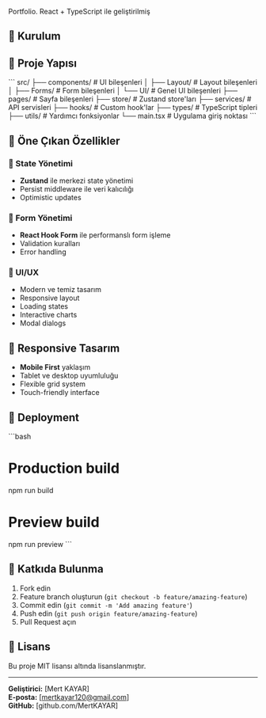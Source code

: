 

Portfolio. React + TypeScript ile geliştirilmiş

## 🚀 Kurulum


## 📁 Proje Yapısı

\`\`\`
src/
├── components/          # UI bileşenleri
│   ├── Layout/         # Layout bileşenleri
│   ├── Forms/          # Form bileşenleri
│   └── UI/             # Genel UI bileşenleri
├── pages/              # Sayfa bileşenleri
├── store/              # Zustand store'ları
├── services/           # API servisleri
├── hooks/              # Custom hook'lar
├── types/              # TypeScript tipleri
├── utils/              # Yardımcı fonksiyonlar
└── main.tsx           # Uygulama giriş noktası
\`\`\`


## 🌟 Öne Çıkan Özellikler

### 🔄 State Yönetimi
- **Zustand** ile merkezi state yönetimi
- Persist middleware ile veri kalıcılığı
- Optimistic updates

### 📝 Form Yönetimi
- **React Hook Form** ile performanslı form işleme
- Validation kuralları
- Error handling

### 🎨 UI/UX
- Modern ve temiz tasarım
- Responsive layout
- Loading states
- Interactive charts
- Modal dialogs


## 📱 Responsive Tasarım

- **Mobile First** yaklaşım
- Tablet ve desktop uyumluluğu
- Flexible grid system
- Touch-friendly interface

## 🚀 Deployment

\`\`\`bash
# Production build
npm run build

# Preview build
npm run preview
\`\`\`

## 🤝 Katkıda Bulunma

1. Fork edin
2. Feature branch oluşturun (`git checkout -b feature/amazing-feature`)
3. Commit edin (`git commit -m 'Add amazing feature'`)
4. Push edin (`git push origin feature/amazing-feature`)
5. Pull Request açın

## 📄 Lisans

Bu proje MIT lisansı altında lisanslanmıştır.

---

**Geliştirici:** [Mert KAYAR]  
**E-posta:** [mertkayar120@gmail.com]  
**GitHub:** [github.com/MertKAYAR]
